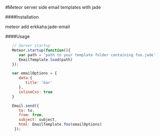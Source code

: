 #Meteor server side email templates with jade 


####Installation

meteor add erkkaha:jade-email

####Usage

``` javascript
   // Server startup
   Meteor.startup(function(){
      var path = 'path to your template folder containing foo.jade'
      EmailTemplate.load(path)
   });

   var emailOptions = {
      data:{
         title: 'bar'
      },
      inlineCss: true
   }

   Email.send({
      to: to,
      from: from,
      subject: subject,
      html: EmailTemplate.foo(emailOptions)
    });
```